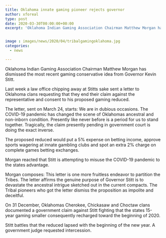 ```yaml
---
title: Oklahoma innate gaming pioneer rejects governor
author: xforeal 
type: post
date: 2020-03-30T00:00:00+00:00
excerpt: 'Oklahoma Indian Gaming Association Chairman Matthew Morgan has dismissed the most recent gaming conservative idea from Governor Kevin Stitt '


image : images/news/2020/04/tribalgamingoklahoma.jpg
categories:
  - news

---
```

Oklahoma Indian Gaming Association Chairman Matthew Morgan has dismissed the most recent gaming conservative idea from Governor Kevin Stitt. 

Last week a law office chipping away at Stitts sake sent a letter to Oklahoma clans requesting that they end their claim against the representative and consent to his proposed gaming reduced. 

The letter, sent on March 24, starts: We are in dubious occasions. The COVID-19 pandemic has changed the scene of Oklahomas ancestral and non-inborn condition. Presently like never before is a period for us to stand together. Tragically, the claim presently pending in government court is doing the exact inverse. 

The proposed reduced would put a 5&percnt; expense on betting income, approve sports wagering at innate gambling clubs and spot an extra 2&percnt; charge on complete games betting exchanges. 

Morgan reacted that Stitt is attempting to misuse the COVID-19 pandemic to the states advantage. 

Morgan composes: This letter is one more fruitless endeavor to partition the Tribes. The letter affirms the genuine purpose of Governor Stitt is to devastate the ancestral intrigue sketched out in the current compacts. The Tribal pioneers who got the letter dismiss the proposition as impolite and deceitful. 

On 31 December, Oklahomas Cherokee, Chickasaw and Choctaw clans documented a government claim against Stitt fighting that the states 15-year gaming smaller consequently recharged toward the beginning of 2020. 

Stitt battles that the reduced lapsed with the beginning of the new year. A government judge requested intercession.